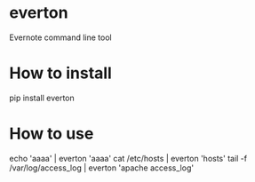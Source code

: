 everton
=======

Evernote command line tool


# How to install
pip install everton

# How to use
echo 'aaaa' | everton 'aaaa'
cat /etc/hosts | everton 'hosts'
tail -f /var/log/access_log | everton 'apache access_log'
